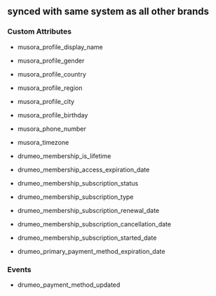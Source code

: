 ## synced with same system as all other brands

### Custom Attributes

- musora_profile_display_name
- musora_profile_gender
- musora_profile_country
- musora_profile_region
- musora_profile_city
- musora_profile_birthday
- musora_phone_number
- musora_timezone

- drumeo_membership_is_lifetime
- drumeo_membership_access_expiration_date
- drumeo_membership_subscription_status
- drumeo_membership_subscription_type
- drumeo_membership_subscription_renewal_date
- drumeo_membership_subscription_cancellation_date
- drumeo_membership_subscription_started_date
- drumeo_primary_payment_method_expiration_date

### Events
- drumeo_payment_method_updated